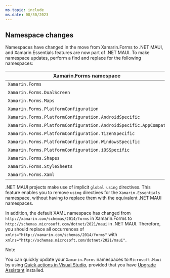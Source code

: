```yaml
---
ms.topic: include
ms.date: 08/30/2023
---
```


## Namespace changes

Namespaces have changed in the move from Xamarin.Forms to .NET MAUI, and Xamarin.Essentials features are now part of .NET MAUI. To make namespace updates, perform a find and replace for the following namespaces:

| Xamarin.Forms namespace    | .NET MAUI namespaces                                               |
|----------------------------|--------------------------------------------------------------------|
| `Xamarin.Forms`            | <xref:Microsoft.Maui> and <xref:Microsoft.Maui.Controls>           |
| `Xamarin.Forms.DualScreen` | <xref:Microsoft.Maui.Controls.Foldable>                            |
| `Xamarin.Forms.Maps`       | <xref:Microsoft.Maui.Controls.Maps> and <xref:Microsoft.Maui.Maps> |
| `Xamarin.Forms.PlatformConfiguration` | <xref:Microsoft.Maui.Controls.PlatformConfiguration>    |
| `Xamarin.Forms.PlatformConfiguration.AndroidSpecific` | <xref:Microsoft.Maui.Controls.PlatformConfiguration.AndroidSpecific> |
| `Xamarin.Forms.PlatformConfiguration.AndroidSpecific.AppCompat` | <xref:Microsoft.Maui.Controls.PlatformConfiguration.AndroidSpecific.AppCompat> |
| `Xamarin.Forms.PlatformConfiguration.TizenSpecific` | <xref:Microsoft.Maui.Controls.PlatformConfiguration.TizenSpecific> |
| `Xamarin.Forms.PlatformConfiguration.WindowsSpecific` | <xref:Microsoft.Maui.Controls.PlatformConfiguration.WindowsSpecific> |
| `Xamarin.Forms.PlatformConfiguration.iOSSpecific` | <xref:Microsoft.Maui.Controls.PlatformConfiguration.iOSSpecific> |
| `Xamarin.Forms.Shapes` | <xref:Microsoft.Maui.Controls.Shapes> |
| `Xamarin.Forms.StyleSheets` | <xref:Microsoft.Maui.Controls.StyleSheets> |
| `Xamarin.Forms.Xaml` | <xref:Microsoft.Maui.Controls.Xaml> |

.NET MAUI projects make use of implicit `global using` directives. This feature enables you to remove `using` directives for the `Xamarin.Essentials` namespace, without having to replace them with the equivalent .NET MAUI namespaces.

In addition, the default XAML namespace has changed from `http://xamarin.com/schemas/2014/forms` in Xamarin.Forms to `http://schemas.microsoft.com/dotnet/2021/maui` in .NET MAUI. Therefore, you should replace all occurrences of `xmlns="http://xamarin.com/schemas/2014/forms"` with `xmlns="http://schemas.microsoft.com/dotnet/2021/maui"`.

> [!NOTE]
> You can quickly update your `Xamarin.Forms` namespaces to `Microsoft.Maui` by using [Quick actions in Visual Studio](../upgrade-assistant.md#quick-actions-in-visual-studio), provided that you have [Upgrade Assistant](../upgrade-assistant.md) installed.
